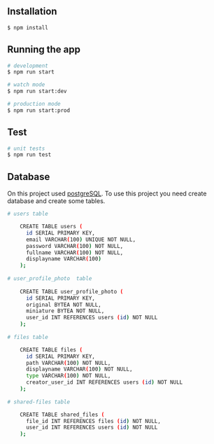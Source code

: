 ## Installation

```bash
$ npm install
```

## Running the app

```bash
# development
$ npm run start

# watch mode
$ npm run start:dev

# production mode
$ npm run start:prod
```

## Test

```bash
# unit tests
$ npm run test
```

## Database

On this project used [postgreSQL](https://www.postgresql.org/). To use this project you need create database and create some tables.

```bash
# users table

    CREATE TABLE users (
      id SERIAL PRIMARY KEY,
      email VARCHAR(100) UNIQUE NOT NULL,
      password VARCHAR(100) NOT NULL,
      fullname VARCHAR(100) NOT NULL,
      displayname VARCHAR(100)
    );
      
# user_profile_photo  table
  
    CREATE TABLE user_profile_photo (
      id SERIAL PRIMARY KEY,
      original BYTEA NOT NULL,
      miniature BYTEA NOT NULL,
      user_id INT REFERENCES users (id) NOT NULL
    );
  
# files table

    CREATE TABLE files (
      id SERIAL PRIMARY KEY,
      path VARCHAR(100) NOT NULL,
      displayname VARCHAR(100) NOT NULL,
      type VARCHAR(100) NOT NULL,
      creator_user_id INT REFERENCES users (id) NOT NULL
    );
  
# shared-files table

    CREATE TABLE shared_files (
      file_id INT REFERENCES files (id) NOT NULL,
      user_id INT REFERENCES users (id) NOT NULL
    );
```
